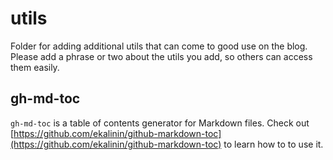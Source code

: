 # utils

Folder for adding additional utils that can come to good use on the blog. Please add a phrase or two about the utils you add, so others can access them easily.



## gh-md-toc

`gh-md-toc` is a table of contents generator for Markdown files. Check out [https://github.com/ekalinin/github-markdown-toc](https://github.com/ekalinin/github-markdown-toc) to learn how to to use it.